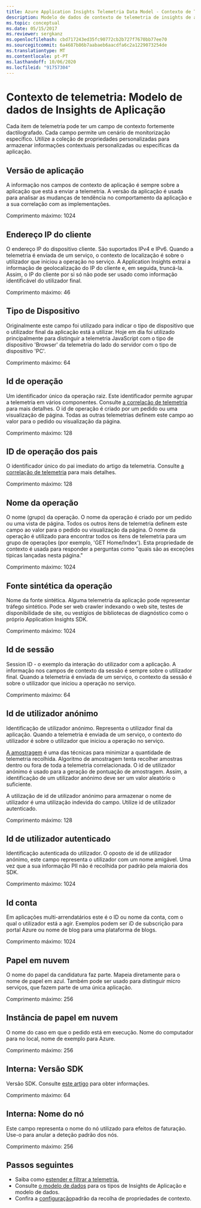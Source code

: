 ```yaml
---
title: Azure Application Insights Telemetria Data Model - Contexto de Telemetria Microsoft Docs
description: Modelo de dados de contexto de telemetria de insights de aplicação
ms.topic: conceptual
ms.date: 05/15/2017
ms.reviewer: sergkanz
ms.openlocfilehash: cbd717243ed35fc90772cb2b727f7670bb77ee70
ms.sourcegitcommit: 6a4687b86b7aabaeb6aacdfa6c2a1229073254de
ms.translationtype: MT
ms.contentlocale: pt-PT
ms.lasthandoff: 10/06/2020
ms.locfileid: "91757304"
---
```

# <a name="telemetry-context-application-insights-data-model"></a>Contexto de telemetria: Modelo de dados de Insights de Aplicação

Cada item de telemetria pode ter um campo de contexto fortemente dactilografado. Cada campo permite um cenário de monitorização específico. Utilize a coleção de propriedades personalizadas para armazenar informações contextuais personalizadas ou específicas da aplicação.


## <a name="application-version"></a>Versão de aplicação

A informação nos campos de contexto de aplicação é sempre sobre a aplicação que está a enviar a telemetria. A versão da aplicação é usada para analisar as mudanças de tendência no comportamento da aplicação e a sua correlação com as implementações.

Comprimento máximo: 1024


## <a name="client-ip-address"></a>Endereço IP do cliente

O endereço IP do dispositivo cliente. São suportados IPv4 e IPv6. Quando a telemetria é enviada de um serviço, o contexto de localização é sobre o utilizador que iniciou a operação no serviço. A Application Insights extrai a informação de geolocalização do IP do cliente e, em seguida, truncá-la. Assim, o IP do cliente por si só não pode ser usado como informação identificável do utilizador final. 

Comprimento máximo: 46


## <a name="device-type"></a>Tipo de Dispositivo

Originalmente este campo foi utilizado para indicar o tipo de dispositivo que o utilizador final da aplicação está a utilizar. Hoje em dia foi utilizado principalmente para distinguir a telemetria JavaScript com o tipo de dispositivo 'Browser' da telemetria do lado do servidor com o tipo de dispositivo 'PC'.

Comprimento máximo: 64


## <a name="operation-id"></a>Id de operação

Um identificador único da operação raiz. Este identificador permite agrupar a telemetria em vários componentes. Consulte [a correlação de telemetria](./correlation.md) para mais detalhes. O id de operação é criado por um pedido ou uma visualização de página. Todas as outras telemetrias definem este campo ao valor para o pedido ou visualização da página. 

Comprimento máximo: 128


## <a name="parent-operation-id"></a>ID de operação dos pais

O identificador único do pai imediato do artigo da telemetria. Consulte [a correlação de telemetria](./correlation.md) para mais detalhes.

Comprimento máximo: 128


## <a name="operation-name"></a>Nome da operação

O nome (grupo) da operação. O nome da operação é criado por um pedido ou uma vista de página. Todos os outros itens de telemetria definem este campo ao valor para o pedido ou visualização da página. O nome da operação é utilizado para encontrar todos os itens de telemetria para um grupo de operações (por exemplo, 'GET Home/Index'). Esta propriedade de contexto é usada para responder a perguntas como "quais são as exceções típicas lançadas nesta página."

Comprimento máximo: 1024


## <a name="synthetic-source-of-the-operation"></a>Fonte sintética da operação

Nome da fonte sintética. Alguma telemetria da aplicação pode representar tráfego sintético. Pode ser web crawler indexando o web site, testes de disponibilidade de site, ou vestígios de bibliotecas de diagnóstico como o próprio Application Insights SDK.

Comprimento máximo: 1024


## <a name="session-id"></a>Id de sessão

Session ID - o exemplo da interação do utilizador com a aplicação. A informação nos campos de contexto da sessão é sempre sobre o utilizador final. Quando a telemetria é enviada de um serviço, o contexto da sessão é sobre o utilizador que iniciou a operação no serviço.

Comprimento máximo: 64


## <a name="anonymous-user-id"></a>Id de utilizador anónimo

Identificação de utilizador anónimo. Representa o utilizador final da aplicação. Quando a telemetria é enviada de um serviço, o contexto do utilizador é sobre o utilizador que iniciou a operação no serviço.

[A amostragem](./sampling.md) é uma das técnicas para minimizar a quantidade de telemetria recolhida. Algoritmo de amostragem tenta recolher amostras dentro ou fora de toda a telemetria correlacionada. O id de utilizador anónimo é usado para a geração de pontuação de amostragem. Assim, a identificação de um utilizador anónimo deve ser um valor aleatório o suficiente. 

A utilização de id de utilizador anónimo para armazenar o nome de utilizador é uma utilização indevida do campo. Utilize id de utilizador autenticado.

Comprimento máximo: 128


## <a name="authenticated-user-id"></a>Id de utilizador autenticado

Identificação autenticada do utilizador. O oposto de id de utilizador anónimo, este campo representa o utilizador com um nome amigável. Uma vez que a sua informação PII não é recolhida por padrão pela maioria dos SDK.

Comprimento máximo: 1024


## <a name="account-id"></a>Id conta

Em aplicações multi-arrendatários este é o ID ou nome da conta, com o qual o utilizador está a agir. Exemplos podem ser iD de subscrição para portal Azure ou nome de blog para uma plataforma de blogs.

Comprimento máximo: 1024


## <a name="cloud-role"></a>Papel em nuvem

O nome do papel da candidatura faz parte. Mapeia diretamente para o nome de papel em azul. Também pode ser usado para distinguir micro serviços, que fazem parte de uma única aplicação.

Comprimento máximo: 256


## <a name="cloud-role-instance"></a>Instância de papel em nuvem

O nome do caso em que o pedido está em execução. Nome do computador para no local, nome de exemplo para Azure.

Comprimento máximo: 256


## <a name="internal-sdk-version"></a>Interna: Versão SDK

Versão SDK. Consulte [este artigo](https://github.com/MohanGsk/ApplicationInsights-Home/blob/master/EndpointSpecs/SDK-VERSIONS.md) para obter informações.

Comprimento máximo: 64


## <a name="internal-node-name"></a>Interna: Nome do nó

Este campo representa o nome do nó utilizado para efeitos de faturação. Use-o para anular a deteção padrão dos nós.

Comprimento máximo: 256


## <a name="next-steps"></a>Passos seguintes

- Saiba como [estender e filtrar a telemetria.](./api-filtering-sampling.md)
- Consulte [o modelo de dados](data-model.md) para os tipos de Insights de Aplicação e modelo de dados.
- Confira a [configuração](./configuration-with-applicationinsights-config.md#telemetry-initializers-aspnet)padrão da recolha de propriedades de contexto.

